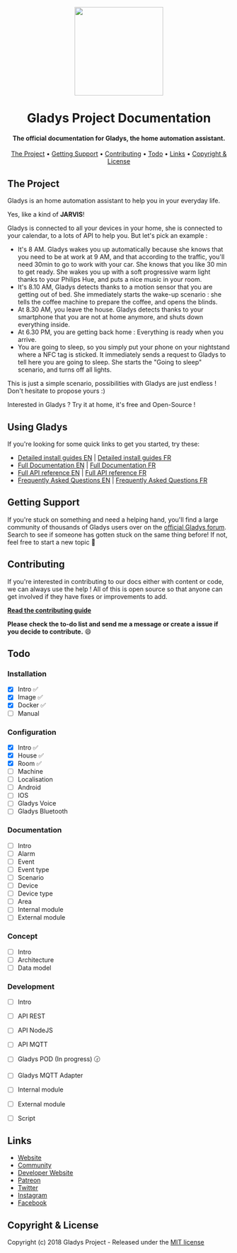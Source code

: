 <h1 align="center">
  <br>
	<img src="https://raw.githubusercontent.com/MathieuAndrade/documentation.gladysproject.com.jekyll/master/assets/image/logo.png" width="200">
  <br>
  <br>
  Gladys Project Documentation
</h1>

<h4 align="center">The official documentation for Gladys, the home automation assistant.</h4>

<p align="center">
	
</p>

<p align="center">
  <a href="#the-project">The Project</a> •
  <a href="#getting-support">Getting Support</a> •
  <a href="#contributing">Contributing</a> •
  <a href="#todo">Todo</a> •
  <a href="#links">Links</a> •
  <a href="#copyright--license">Copyright & License</a> 
</p>


## The Project

Gladys is an home automation assistant to help you in your everyday life.

Yes, like a kind of  **JARVIS**!

Gladys is connected to all your devices in your home, she is connected to your calendar, to a lots of API to help you. But let's pick an example :

-   It's 8 AM. Gladys wakes you up automatically because she knows that you need to be at work at 9 AM, and that according to the traffic, you'll need 30min to go to work with your car. She knows that you like 30 min to get ready. She wakes you up with a soft progressive warm light thanks to your Philips Hue, and puts a nice music in your room.
-   It's 8.10 AM, Gladys detects thanks to a motion sensor that you are getting out of bed. She immediately starts the wake-up scenario : she tells the coffee machine to prepare the coffee, and opens the blinds.
-   At 8.30 AM, you leave the house. Gladys detects thanks to your smartphone that you are not at home anymore, and shuts down everything inside.
-   At 6.30 PM, you are getting back home : Everything is ready when you arrive.
-   You are going to sleep, so you simply put your phone on your nightstand where a NFC tag is sticked. It immediately sends a request to Gladys to tell here you are going to sleep. She starts the "Going to sleep" scenario, and turns off all lights.

This is just a simple scenario, possibilities with Gladys are just endless ! Don't hesitate to propose yours :)

Interested in Gladys ? Try it at home, it's free and Open-Source !

## Using Gladys

If you're looking for some quick links to get you started, try these:

- [Detailed install guides EN](https://mathieuandrade.github.io/documentation.gladysproject.com.jekyll/en/installation#image) | [Detailed install guides FR](https://mathieuandrade.github.io/documentation.gladysproject.com.jekyll/fr/installation#image)
- [Full Documentation EN](https://mathieuandrade.github.io/documentation.gladysproject.com.jekyll/en/documentation) | [Full Documentation FR](https://mathieuandrade.github.io/documentation.gladysproject.com.jekyll/fr/documentation)
- [Full API reference EN](https://mathieuandrade.github.io/documentation.gladysproject.com.jekyll/en/development#api) | [Full API reference FR](https://mathieuandrade.github.io/documentation.gladysproject.com.jekyll/fr/development#api)
- [Frequently Asked Questions EN](https://mathieuandrade.github.io/documentation.gladysproject.com.jekyll/en/faq/) | [Frequently Asked Questions FR](https://mathieuandrade.github.io/documentation.gladysproject.com.jekyll/fr/faq/) 

## Getting Support

If you're stuck on something and need a helping hand, you'll find a large community of thousands of Gladys users over on the [official Gladys forum](https://community.gladysproject.com/). Search to see if someone has gotten stuck on the same thing before! If not, feel free to start a new topic 🤗


## Contributing

If you're interested in contributing to our docs either with content or code, we can always use the help ! All of this is open source so that anyone can get involved if they have fixes or improvements to add.

**[Read the contributing guide](https://github.com/MathieuAndrade/documentation.gladysproject.com.jekyll/blob/master/.github/CONTRIBUTING.md)**

**Please check the to-do list and send me a message or create a issue if you decide to contribute.** 😄


## Todo

### Installation

- [x] Intro ✅
- [x] Image ✅
- [x] Docker ✅
- [ ] Manual

### Configuration

- [x] Intro ✅
- [x] House ✅
- [x] Room ✅
- [ ] Machine
- [ ] Localisation
- [ ] Android
- [ ] IOS
- [ ] Gladys Voice
- [ ] Gladys Bluetooth

### Documentation

- [ ] Intro
- [ ] Alarm
- [ ] Event
- [ ] Event type
- [ ] Scenario
- [ ] Device
- [ ] Device type
- [ ] Area
- [ ] Internal module
- [ ] External module

### Concept

- [ ] Intro
- [ ] Architecture
- [ ] Data model

### Development

- [ ] Intro
- [ ] API REST
- [ ] API NodeJS
- [ ] API MQTT
- [ ] Gladys POD (In progress) 🕝
- [ ] Gladys MQTT Adapter
- [ ] Internal module
- [ ] External module
- [ ] Script


## Links

-  [Website](https://gladysproject.com)
-  [Community](https://community.gladysproject.com/)
-  [Developer Website](https://developer.gladysproject.com)
-  [Patreon](https://www.patreon.com/gladysproject/overview)
-  [Twitter](https://twitter.com/gladysproject)
-  [Instagram](https://www.instagram.com/gladysproject/)
-  [Facebook](https://www.facebook.com/gladysproject)

 
## Copyright & License

Copyright (c) 2018 Gladys Project - Released under the [MIT license](https://github.com/MathieuAndrade/documentation.gladysproject.com.jekyll/blob/master/LICENSE)